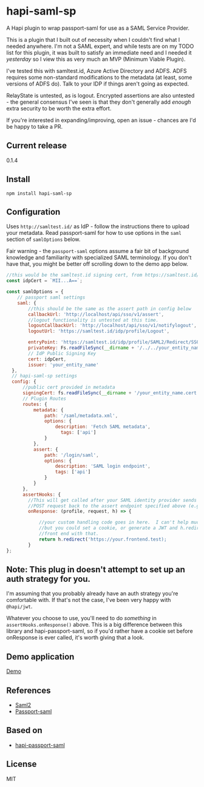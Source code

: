 # hapi-saml-sp
A Hapi plugin to wrap passport-saml for use as a SAML Service Provider.

This is a plugin that I built out of necessity when I couldn't find what I
needed anywhere.  I'm not a SAML expert, and while tests are on my TODO list
for this plugin, it was built to satisfy an immediate need and I needed it _yesterday_ so
I view this as very much an MVP (Minimum Viable Plugin).

I've tested this with samltest.id, Azure Active Directory and ADFS.  ADFS requires some
non-standard modifications to the metadata (at least, some versions of ADFS do).  Talk
to your IDP if things aren't going as expected.

RelayState is untested, as is logout.  Encrypted assertions are also untested - the
general consensus I've seen is that they don't generally add _enough_ extra security
to be worth the extra effort.

If you're interested in expanding/improving, open an issue - chances are I'd be happy to
take a PR.

## Current release
0.1.4

## Install

`npm install hapi-saml-sp`

## Configuration

Uses `http://samltest.id/` as IdP - follow the instructions there to upload your metadata.
Read passport-saml for how to use options in the `saml` section of `samlOptions` below.

Fair warning - the `passport-saml` options assume a fair bit of background knowledge and
familiarity with specialized SAML terminology.  If you don't have that, you might be better
off scrolling down to the demo app below.

```javascript
//this would be the samltest.id signing cert, from https://samltest.id/download/
const idpCert = `MII...A==`;

const samlOptions = {
    // passport saml settings
    saml: {
        //this should be the same as the assert path in config below
        callbackUrl: 'http://localhost/api/sso/v1/assert',
        //logout functionality is untested at this time.
        logoutCallbackUrl: 'http://localhost/api/sso/v1/notifylogout',
        logoutUrl: 'https://samltest.id/idp/profile/Logout',

        entryPoint: 'https://samltest.id/idp/profile/SAML2/Redirect/SSO',
        privateKey: Fs.readFileSync(__dirname + '/../../your_entity_name.key'),
        // IdP Public Signing Key
        cert: idpCert,
        issuer: 'your_entity_name'
  },
  // hapi-saml-sp settings
  config: {
      //public cert provided in metadata
      signingCert: fs.readFileSync(__dirname + '/your_entity_name.cert', 'utf-8'),
      // Plugin Routes
      routes: {
          metadata: {
              path: '/saml/metadata.xml',
              options: {
                  description: 'Fetch SAML metadata',
                    tags: ['api']
              }
          },
          assert: {
              path: '/login/saml',
              options: {
                  description: 'SAML login endpoint',
                  tags: ['api']
              }
          }
      },
      assertHooks: {
        //This will get called after your SAML identity provider sends a
        //POST request back to the assert endpoint specified above (e.g. /login/saml)
        onResponse: (profile, request, h) => {

            //your custom handling code goes in here.  I can't help much with this,
            //but you could set a cookie, or generate a JWT and h.redirect() your user to your
            //front end with that.
            return h.redirect('https://your.frontend.test);
        }
};
```

## Note: This plug in doesn't attempt to set up an auth strategy for you.

I'm assuming that you probably already have an auth strategy you're comfortable with.
If that's not the case, I've been very happy with `@hapi/jwt`.

Whatever you choose to use, you'll need to do _something_ in `assertHooks.onResponse()`
above.  This is a big difference between this library and hapi-passport-saml, so
if you'd rather have a cookie set before onResponse is ever called, it's worth giving
that a look.

## Demo application

[Demo](https://github.com/theoryandprinciple/hapi-saml-sp-demo)

## References
* [Saml2](https://github.com/Clever/saml2)
* [Passport-saml](https://github.com/bergie/passport-saml)

## Based on
* [hapi-passport-saml](https://github.com/molekilla/hapi-passport-saml)

## License
MIT
